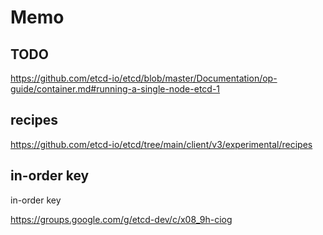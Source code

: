 # Memo

## TODO

https://github.com/etcd-io/etcd/blob/master/Documentation/op-guide/container.md#running-a-single-node-etcd-1

## recipes

https://github.com/etcd-io/etcd/tree/main/client/v3/experimental/recipes

## in-order key

in-order key

https://groups.google.com/g/etcd-dev/c/x08_9h-ciog
